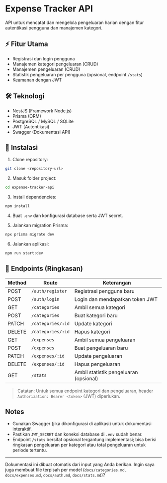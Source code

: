 # Expense Tracker API

API untuk mencatat dan mengelola pengeluaran harian dengan fitur autentikasi pengguna dan manajemen kategori.

## ⚡ Fitur Utama

- Registrasi dan login pengguna
- Manajemen kategori pengeluaran (CRUD)
- Manajemen pengeluaran (CRUD)
- Statistik pengeluaran per pengguna (opsional, endpoint `/stats`)
- Keamanan dengan JWT

## 🛠 Teknologi

- NestJS (Framework Node.js)
- Prisma (ORM)
- PostgreSQL / MySQL / SQLite
- JWT (Autentikasi)
- Swagger (Dokumentasi API)

## 🚀 Instalasi

1. Clone repository:

```bash
git clone <repository-url>
```

2. Masuk folder project:

```bash
cd expense-tracker-api
```

3. Install dependencies:

```bash
npm install
```

4. Buat `.env` dan konfigurasi database serta JWT secret.

5. Jalankan migration Prisma:

```bash
npx prisma migrate dev
```

6. Jalankan aplikasi:

```bash
npm run start:dev
```

## 📌 Endpoints (Ringkasan)

| Method | Route             | Keterangan                             |
| ------ | ----------------- | -------------------------------------- |
| POST   | `/auth/register`  | Registrasi pengguna baru               |
| POST   | `/auth/login`     | Login dan mendapatkan token JWT        |
| GET    | `/categories`     | Ambil semua kategori                   |
| POST   | `/categories`     | Buat kategori baru                     |
| PATCH  | `/categories/:id` | Update kategori                        |
| DELETE | `/categories/:id` | Hapus kategori                         |
| GET    | `/expenses`       | Ambil semua pengeluaran                |
| POST   | `/expenses`       | Buat pengeluaran baru                  |
| PATCH  | `/expenses/:id`   | Update pengeluaran                     |
| DELETE | `/expenses/:id`   | Hapus pengeluaran                      |
| GET    | `/stats`          | Ambil statistik pengeluaran (opsional) |

> Catatan: Untuk semua endpoint kategori dan pengeluaran, header `Authorization: Bearer <token>` (JWT) diperlukan.

## Notes

- Gunakan Swagger (jika dikonfigurasi di aplikasi) untuk dokumentasi interaktif.
- Pastikan `JWT_SECRET` dan koneksi database di `.env` sudah benar.
- Endpoint `/stats` bersifat opsional tergantung implementasi; bisa berisi ringkasan pengeluaran per kategori atau total pengeluaran untuk periode tertentu.

---

Dokumentasi ini dibuat otomatis dari input yang Anda berikan. Ingin saya juga membuat file terpisah per model (`docs/categories.md`, `docs/expenses.md`, `docs/auth.md`, `docs/stats.md`)?
